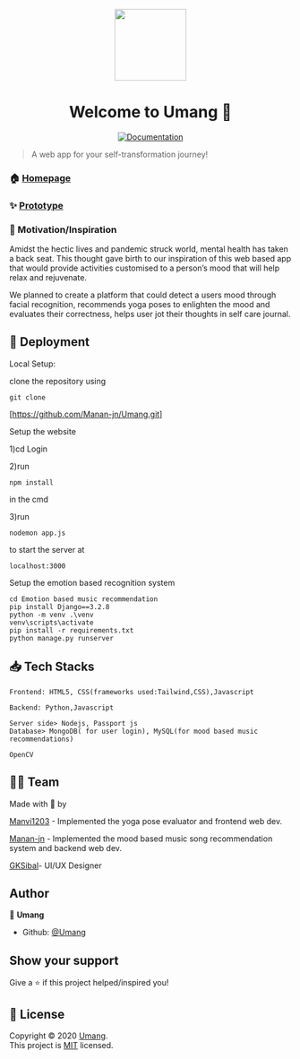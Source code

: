 <p align="center"><img align="center" src="![image](https://user-images.githubusercontent.com/77841499/136694972-7b5f5e4e-36d7-4998-9fe7-b8b7c8b93062.png)
" height="128" /></p>
<h1 align="center">Welcome to Umang 💜</h1>
<p align="center">
  <a href="" target="_blank">
    <img alt="Documentation" src="https://img.shields.io/badge/documentation-yes-brightgreen.svg" />
  </a>
 <!-- <a href="https://github.com///blob/master/LICENSE" target="_blank">
    <img alt="License: MIT" src="https://img.shields.io/badge/License-AGPL-yellow.svg" />
  </a>
  <img alt="GitHub last commit" src="https://img.shields.io/github/last-commit/Runbhumi/Runbhumi">
    <img alt="GitHub Workflow Status" src="https://img.shields.io/github/workflow/status/Runbhumi/Runbhumi/Flutter%20CI?logo=dart&logoColor=lightblue">
</p> -->

> A web app for your self-transformation journey!

### 🏠 [Homepage]()

### ✨ [Prototype](https://www.figma.com/file/PJFU10RLMTZn6pPjh1E5tb/umang-team-library?node-id=387%3A4)


### 💪 Motivation/Inspiration
<p>Amidst the hectic lives and pandemic struck world, mental health has taken a back seat. This thought gave birth to our inspiration of this web based app that would provide activities customised to a person’s mood that will help relax and rejuvenate.</p>

<p>
We planned to create a platform that could detect a users mood through facial recognition, recommends yoga poses to enlighten the mood and evaluates their correctness, helps user jot their thoughts in self care journal.</p>

## 🧪 Deployment

Local Setup:

clone the repository using 
```
git clone  
```
[https://github.com/Manan-jn/Umang.git]

Setup the website

1)cd Login

2)run 
```
npm install
```
in the cmd

3)run 
```
nodemon app.js
```
to start the server at 
```
localhost:3000
```

Setup the emotion based recognition system

```
cd Emotion based music recommendation
pip install Django==3.2.8
python -m venv .\venv
venv\scripts\activate
pip install -r requirements.txt
python manage.py runserver

```
  

## 📥 Tech Stacks 

```
Frontend: HTML5, CSS(frameworks used:Tailwind,CSS),Javascript

Backend: Python,Javascript

Server side> Nodejs, Passport js
Database> MongoDB( for user login), MySQL(for mood based music recommendations)

OpenCV

```

## 👷‍♂️ Team



Made with 💜 by 

[Manvi1203](https://github.com/Manvi1203) - Implemented the yoga pose evaluator and frontend web dev.

[Manan-jn](https://github.com/Manan-jn) - Implemented the mood based music song recommendation system and backend web dev. 

[GKSibal](https://github.com/GKSibal)- UI/UX Designer


## Author

🏢 **Umang**

- Github: [@Umang](https://github.com/Manan-jn/Umang)

## Show your support

Give a ⭐️ if this project helped/inspired you!

## 📝 License

Copyright © 2020 [Umang](https://github.com/Manan-jn/Umang).<br />
This project is [MIT]() licensed.
